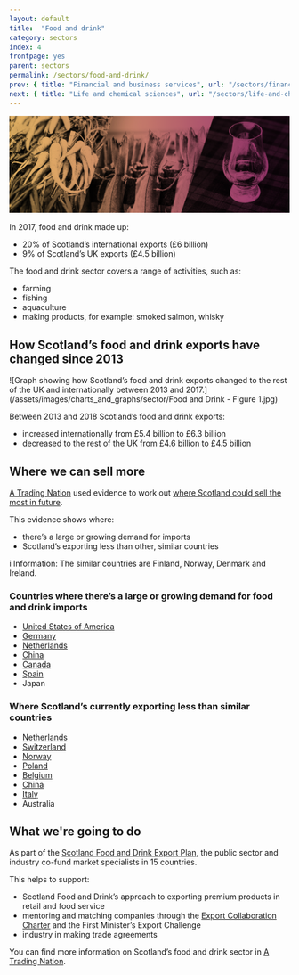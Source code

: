 ```yaml
---
layout: default
title:  "Food and drink"
category: sectors
index: 4
frontpage: yes
parent: sectors
permalink: /sectors/food-and-drink/
prev: { title: "Financial and business services", url: "/sectors/financial-and-business-services/"}
next: { title: "Life and chemical sciences", url: "/sectors/life-and-chemical-sciences/"}
---
```


![An image of food and drink depicting the food and drink sector](/assets/images/sector_photography/food-and-drink.png)

In 2017, food and drink made up:

* 20% of Scotland’s international exports (£6 billion)
* 9% of Scotland’s UK exports (£4.5 billion)

The food and drink sector covers a range of activities, such as:

* farming
* fishing
* aquaculture
* making products, for example: smoked salmon, whisky


## How Scotland’s food and drink exports have changed since 2013
![Graph showing how Scotland’s food and drink exports changed to the rest of the UK and internationally between 2013 and 2017.](/assets/images/charts_and_graphs/sector/Food and Drink - Figure 1.jpg)

Between 2013 and 2018 Scotland’s food and drink exports:

* increased internationally from £5.4 billion to £6.3 billion
* decreased to the rest of the UK from £4.6 billion to £4.5 billion


## Where we can sell more

[A Trading Nation](https://www.gov.scot/publications/scotland-a-trading-nation/) used evidence to work out [where Scotland could sell the most in future](/where-we-could-sell-more/).

This evidence shows where:

* there’s a large or growing demand for imports
* Scotland’s exporting less than other, similar countries

<div class="ds_information-text">
<span class="ds_information-text__icon" aria-hidden="true">i</span>
<span class="ds_information-text__text">
<span class="visually-hidden  hidden">Information:</span>
The similar countries are Finland, Norway, Denmark and Ireland.
</span>
</div>

### Countries where there’s a large or growing demand for food and drink imports

* [United States of America](/country-profiles/usa/)
* [Germany](/country-profiles/germany/)
* [Netherlands](/country-profiles/netherlands/)
* [China](/country-profiles/china/)
* [Canada](/country-profiles/canada/)
* [Spain](/country-profiles/spain/)
* Japan

### Where Scotland’s currently exporting less than similar countries

* [Netherlands](/country-profiles/netherlands/)
* [Switzerland](/country-profiles/switzerland/)
* [Norway](/country-profiles/norway/)
* [Poland](/country-profiles/poland/)
* [Belgium](/country-profiles/belgium/)
* [China](/country-profiles/china/)
* [Italy](/country-profiles/italy/)
* Australia


## What we're going to do

As part of the [Scotland Food and Drink Export Plan](https://foodanddrink.scot/resources/publications/export-strategy/), the public sector and industry co-fund market specialists in 15 countries.

This helps to support:

* Scotland Food and Drink’s approach to exporting premium products in retail and food service
* mentoring and matching companies through the [Export Collaboration Charter](https://foodanddrink.scot/resources/publications/export-collaboration-charter/) and the First Minister’s Export Challenge
* industry in making trade agreements


You can find more information on Scotland’s food and drink sector in [A Trading Nation](https://www.gov.scot/publications/scotland-a-trading-nation/).
